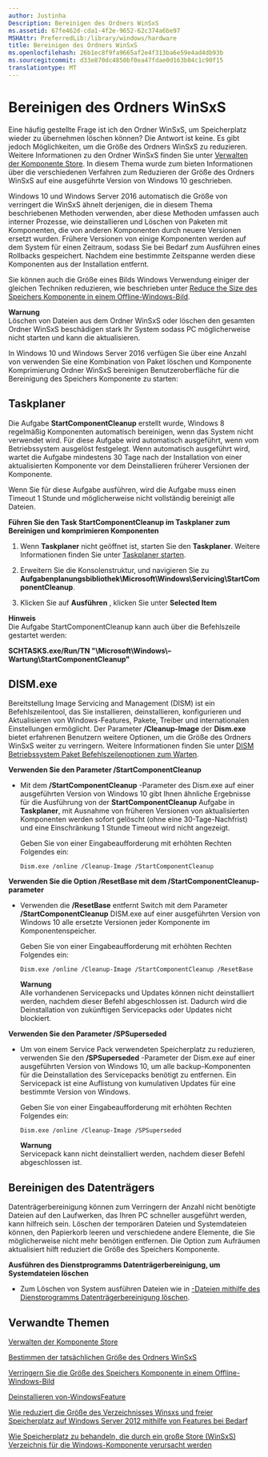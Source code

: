 ```yaml
---
author: Justinha
Description: Bereinigen des Ordners WinSxS
ms.assetid: 67fe462d-cda1-4f2e-9652-62c374a6be97
MSHAttr: PreferredLib:/library/windows/hardware
title: Bereinigen des Ordners WinSxS
ms.openlocfilehash: 26b1ec8f9fa9665af2e4f313ba6e59e4ad4db93b
ms.sourcegitcommit: d33e870dc4850bf0ea47fdae0d163b04c1c90f15
translationtype: MT
---
```

# <a name="clean-up-the-winsxs-folder"></a>Bereinigen des Ordners WinSxS


Eine häufig gestellte Frage ist ich den Ordner WinSxS, um Speicherplatz wieder zu übernehmen löschen können? Die Antwort ist keine. Es gibt jedoch Möglichkeiten, um die Größe des Ordners WinSxS zu reduzieren. Weitere Informationen zu den Ordner WinSxS finden Sie unter [Verwalten der Komponente Store](manage-the-component-store.md). In diesem Thema wurde zum bieten Informationen über die verschiedenen Verfahren zum Reduzieren der Größe des Ordners WinSxS auf eine ausgeführte Version von Windows 10 geschrieben.

Windows 10 und Windows Server 2016 automatisch die Größe von verringert die WinSxS ähnelt derjenigen, die in diesem Thema beschriebenen Methoden verwenden, aber diese Methoden umfassen auch interner Prozesse, wie deinstallieren und Löschen von Paketen mit Komponenten, die von anderen Komponenten durch neuere Versionen ersetzt wurden. Frühere Versionen von einige Komponenten werden auf dem System für einen Zeitraum, sodass Sie bei Bedarf zum Ausführen eines Rollbacks gespeichert. Nachdem eine bestimmte Zeitspanne werden diese Komponenten aus der Installation entfernt.

Sie können auch die Größe eines Bilds Windows Verwendung einiger der gleichen Techniken reduzieren, wie beschrieben unter [Reduce the Size des Speichers Komponente in einem Offline-Windows-Bild](reduce-the-size-of-the-component-store-in-an-offline-windows-image.md).

**Warnung**  
Löschen von Dateien aus dem Ordner WinSxS oder löschen den gesamten Ordner WinSxS beschädigen stark Ihr System sodass PC möglicherweise nicht starten und kann die aktualisieren.

 

In Windows 10 und Windows Server 2016 verfügen Sie über eine Anzahl von verwenden Sie eine Kombination von Paket löschen und Komponente Komprimierung Ordner WinSxS bereinigen Benutzeroberfläche für die Bereinigung des Speichers Komponente zu starten:

## <a name="span-idtaskschedulerspanspan-idtaskschedulerspanspan-idtaskschedulerspantask-scheduler"></a><span id="Task_Scheduler"></span><span id="task_scheduler"></span><span id="TASK_SCHEDULER"></span>Taskplaner


Die Aufgabe **StartComponentCleanup** erstellt wurde, Windows 8 regelmäßig Komponenten automatisch bereinigen, wenn das System nicht verwendet wird. Für diese Aufgabe wird automatisch ausgeführt, wenn vom Betriebssystem ausgelöst festgelegt. Wenn automatisch ausgeführt wird, wartet die Aufgabe mindestens 30 Tage nach der Installation von einer aktualisierten Komponente vor dem Deinstallieren früherer Versionen der Komponente.

Wenn Sie für diese Aufgabe ausführen, wird die Aufgabe muss einen Timeout 1 Stunde und möglicherweise nicht vollständig bereinigt alle Dateien.

**Führen Sie den Task StartComponentCleanup im Taskplaner zum Bereinigen und komprimieren Komponenten**

1.  Wenn **Taskplaner** nicht geöffnet ist, starten Sie den **Taskplaner**. Weitere Informationen finden Sie unter [Taskplaner starten](http://technet.microsoft.com/library/cc721931.aspx).

2.  Erweitern Sie die Konsolenstruktur, und navigieren Sie zu **Aufgabenplanungsbibliothek\\Microsoft\\Windows\\Servicing\\StartComponentCleanup**.

3.  Klicken Sie auf **Ausführen** , klicken Sie unter **Selected Item**

**Hinweis**  
Die Aufgabe StartComponentCleanup kann auch über die Befehlszeile gestartet werden:

**SCHTASKS.exe/Run/TN "\\Microsoft\\Windows\\– Wartung\\StartComponentCleanup"**

 

## <a name="span-iddismexespanspan-iddismexespandismexe"></a><span id="dism.exe"></span><span id="DISM.EXE"></span>DISM.exe


Bereitstellung Image Servicing and Management (DISM) ist ein Befehlszeilentool, das Sie installieren, deinstallieren, konfigurieren und Aktualisieren von Windows-Features, Pakete, Treiber und internationalen Einstellungen ermöglicht. Der Parameter **/Cleanup-Image** der **Dism.exe** bietet erfahrenen Benutzern weitere Optionen, um die Größe des Ordners WinSxS weiter zu verringern. Weitere Informationen finden Sie unter [DISM Betriebssystem Paket Befehlszeilenoptionen zum Warten](dism-operating-system-package-servicing-command-line-options.md).

**Verwenden Sie den Parameter /StartComponentCleanup**

-   Mit dem **/StartComponentCleanup** -Parameter des Dism.exe auf einer ausgeführten Version von Windows 10 gibt Ihnen ähnliche Ergebnisse für die Ausführung von der **StartComponentCleanup** Aufgabe in **Taskplaner**, mit Ausnahme von früheren Versionen von aktualisierten Komponenten werden sofort gelöscht (ohne eine 30-Tage-Nachfrist) und eine Einschränkung 1 Stunde Timeout wird nicht angezeigt.

    Geben Sie von einer Eingabeaufforderung mit erhöhten Rechten Folgendes ein:

    ``` syntax
    Dism.exe /online /Cleanup-Image /StartComponentCleanup
    ```

**Verwenden Sie die Option /ResetBase mit dem /StartComponentCleanup-parameter**

-   Verwenden die **/ResetBase** entfernt Switch mit dem Parameter **/StartComponentCleanup** DISM.exe auf einer ausgeführten Version von Windows 10 alle ersetzte Versionen jeder Komponente im Komponentenspeicher.

    Geben Sie von einer Eingabeaufforderung mit erhöhten Rechten Folgendes ein:

    ``` syntax
    Dism.exe /online /Cleanup-Image /StartComponentCleanup /ResetBase
    ```

    **Warnung**  
    Alle vorhandenen Servicepacks und Updates können nicht deinstalliert werden, nachdem dieser Befehl abgeschlossen ist. Dadurch wird die Deinstallation von zukünftigen Servicepacks oder Updates nicht blockiert.

     

**Verwenden Sie den Parameter /SPSuperseded**

-   Um von einem Service Pack verwendeten Speicherplatz zu reduzieren, verwenden Sie den **/SPSuperseded** -Parameter der Dism.exe auf einer ausgeführten Version von Windows 10, um alle backup-Komponenten für die Deinstallation des Servicepacks benötigt zu entfernen. Ein Servicepack ist eine Auflistung von kumulativen Updates für eine bestimmte Version von Windows.

    Geben Sie von einer Eingabeaufforderung mit erhöhten Rechten Folgendes ein:

    ``` syntax
    Dism.exe /online /Cleanup-Image /SPSuperseded
    ```

    **Warnung**  
    Servicepack kann nicht deinstalliert werden, nachdem dieser Befehl abgeschlossen ist.

     

## <a name="span-iddiskcleanupspanspan-iddiskcleanupspanspan-iddiskcleanupspandisk-cleanup"></a><span id="Disk_Cleanup"></span><span id="disk_cleanup"></span><span id="DISK_CLEANUP"></span>Bereinigen des Datenträgers


Datenträgerbereinigung können zum Verringern der Anzahl nicht benötigte Dateien auf den Laufwerken, das Ihren PC schneller ausgeführt werden, kann hilfreich sein. Löschen der temporären Dateien und Systemdateien können, den Papierkorb leeren und verschiedene andere Elemente, die Sie möglicherweise nicht mehr benötigen entfernen. Die Option zum Aufräumen aktualisiert hilft reduziert die Größe des Speichers Komponente.

**Ausführen des Dienstprogramms Datenträgerbereinigung, um Systemdateien löschen**

-   Zum Löschen von System ausführen Dateien wie in [-Dateien mithilfe des Dienstprogramms Datenträgerbereinigung löschen](http://go.microsoft.com/fwlink/p/?LinkId=698648).

## <a name="span-idrelatedtopicsspanrelated-topics"></a><span id="related_topics"></span>Verwandte Themen


[Verwalten der Komponente Store](manage-the-component-store.md)

[Bestimmen der tatsächlichen Größe des Ordners WinSxS](determine-the-actual-size-of-the-winsxs-folder.md)

[Verringern Sie die Größe des Speichers Komponente in einem Offline-Windows-Bild](reduce-the-size-of-the-component-store-in-an-offline-windows-image.md)

[Deinstallieren von-WindowsFeature](http://technet.microsoft.com/library/jj205471.aspx)

[Wie reduziert die Größe des Verzeichnisses Winsxs und freier Speicherplatz auf Windows Server 2012 mithilfe von Features bei Bedarf](http://blogs.technet.com/b/askpfeplat/archive/2013/02/24/how-to-reduce-the-size-of-the-winsxs-directory-and-free-up-disk-space-on-windows-server-2012-using-features-on-demand.aspx)

[Wie Speicherplatz zu behandeln, die durch ein große Store (WinSxS) Verzeichnis für die Windows-Komponente verursacht werden](http://support.microsoft.com/kb/2795190)

 

 







